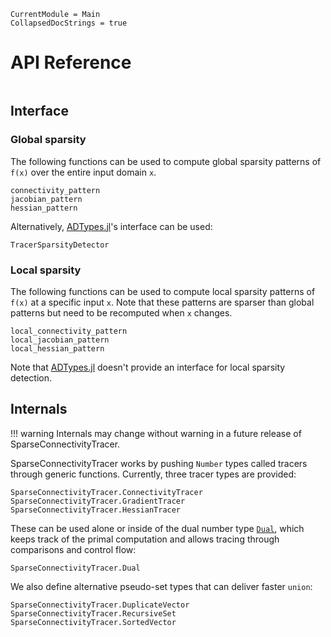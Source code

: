 
```@meta
CurrentModule = Main
CollapsedDocStrings = true
```

# API Reference
```@index
```

## Interface

### Global sparsity 

The following functions can be used to compute global sparsity patterns of `f(x)` over the entire input domain `x`.

```@docs
connectivity_pattern
jacobian_pattern
hessian_pattern
```

Alternatively, [ADTypes.jl](https://github.com/SciML/ADTypes.jl)'s interface can be used:
```@docs
TracerSparsityDetector
```

### Local sparsity

The following functions can be used to compute local sparsity patterns of `f(x)` at a specific input `x`.
Note that these patterns are sparser than global patterns but need to be recomputed when `x` changes.

```@docs
local_connectivity_pattern
local_jacobian_pattern
local_hessian_pattern
```

Note that [ADTypes.jl](https://github.com/SciML/ADTypes.jl) doesn't provide an interface for local sparsity detection.

## Internals

!!! warning
    Internals may change without warning in a future release of SparseConnectivityTracer.

SparseConnectivityTracer works by pushing `Number` types called tracers through generic functions.
Currently, three tracer types are provided:

```@docs
SparseConnectivityTracer.ConnectivityTracer
SparseConnectivityTracer.GradientTracer
SparseConnectivityTracer.HessianTracer
```

These can be used alone or inside of the dual number type [`Dual`](@ref),
which keeps track of the primal computation and allows tracing through comparisons and control flow:

```@docs
SparseConnectivityTracer.Dual
```

We also define alternative pseudo-set types that can deliver faster `union`:

```@docs
SparseConnectivityTracer.DuplicateVector
SparseConnectivityTracer.RecursiveSet
SparseConnectivityTracer.SortedVector
```
